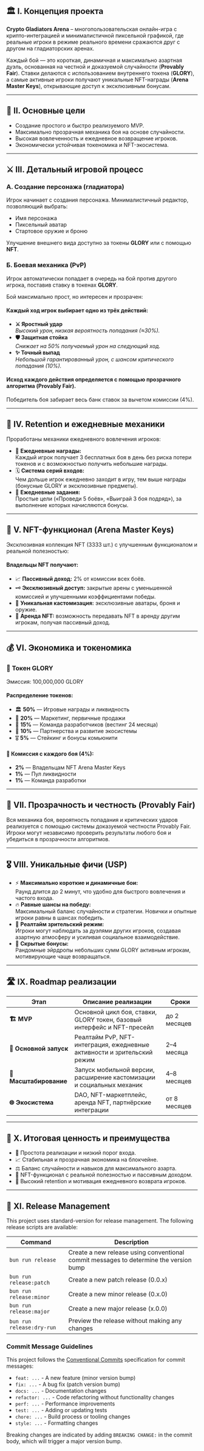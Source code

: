 ## 🏛 **I. Концепция проекта**

**Crypto Gladiators Arena** – многопользовательская онлайн-игра с крипто-интеграцией и минималистичной пиксельной графикой, где реальные игроки в режиме реального времени сражаются друг с другом на гладиаторских аренах.

Каждый бой — это короткая, динамичная и максимально азартная дуэль, основанная на честной и доказуемой случайности (**Provably Fair**). Ставки делаются с использованием внутреннего токена (**GLORY**), а самые активные игроки получают уникальные NFT-награды (**Arena Master Keys**), открывающие доступ к эксклюзивным бонусам.

---

## 🎯 **II. Основные цели**

- Создание простого и быстро реализуемого MVP.
- Максимально прозрачная механика боя на основе случайности.
- Высокая вовлеченность и ежедневное возвращение игроков.
- Экономически устойчивая токеномика и NFT-экосистема.

---

## ⚔️ **III. Детальный игровой процесс**

### **А. Создание персонажа (гладиатора)**

Игрок начинает с создания персонажа. Минималистичный редактор, позволяющий выбрать:

- Имя персонажа
- Пиксельный аватар
- Стартовое оружие и броню

Улучшение внешнего вида доступно за токены **GLORY** или с помощью **NFT**.

### **Б. Боевая механика (PvP)**

Игрок автоматически попадает в очередь на бой против другого игрока, поставив ставку в токенах **GLORY**.

Бой максимально прост, но интересен и прозрачен:

#### **Каждый ход игрок выбирает одно из трёх действий:**

- **⚔️ Яростный удар**  
   _Высокий урон, низкая вероятность попадания (≈30%)._
- **🛡️ Защитная стойка**  
   _Снижает на 50% получаемый урон на следующий ход._
- **✨ Точный выпад**  
   _Небольшой гарантированный урон, с шансом критического попадания (10%)._

#### **Исход каждого действия определяется с помощью прозрачного алгоритма (Provably Fair).**

Победитель боя забирает весь банк ставок за вычетом комиссии (4%).

---

## 🏅 **IV. Retention и ежедневные механики**

Проработаны механики ежедневного вовлечения игроков:

- 🎁 **Ежедневные награды:**  
   Каждый игрок получает 3 бесплатных боя в день без риска потери токенов и с возможностью получить небольшие награды.
- 🗓 **Система серий входов:**  
   Чем дольше игрок ежедневно заходит в игру, тем выше награды (бонусные GLORY и эксклюзивные предметы).
- 🎯 **Ежедневные задания:**  
   Простые цели («Проведи 5 боёв», «Выиграй 3 боя подряд»), за выполнение которых начисляются бонусы.

---

## 💎 **V. NFT-функционал (Arena Master Keys)**

Эксклюзивная коллекция NFT (3333 шт.) c улучшенным функционалом и реальной полезностью:

#### Владельцы NFT получают:

- 📈 **Пассивный доход:** 2% от комиссии всех боёв.
- 🗝️ **Эксклюзивный доступ:** закрытые арены с уменьшенной комиссией и улучшенными коэффициентами победы.
- 🎨 **Уникальная кастомизация:** эксклюзивные аватары, броня и оружие.
- 💸 **Аренда NFT:** возможность передавать NFT в аренду другим игрокам, получая пассивный доход.

---

## 💰 **VI. Экономика и токеномика**

### 🔸 **Токен GLORY**

Эмиссия: 100,000,000 GLORY

#### Распределение токенов:

- 🏛️ **50%** — Игровые награды и ликвидность
- 📢 **20%** — Маркетинг, первичные продажи
- 💼 **15%** — Команда разработчиков (вестинг 24 месяца)
- 🤝 **10%** — Партнерства и развитие экосистемы
- 🎖️ **5%** — Стейкинг и бонусы комьюнити

#### 🔄 **Комиссия с каждого боя (4%):**

- **2%** — Владельцам NFT Arena Master Keys
- **1%** — Пул ликвидности
- **1%** — Команда разработки

---

## 🎲 **VII. Прозрачность и честность (Provably Fair)**

Вся механика боя, вероятность попадания и критических ударов реализуется с помощью системы доказуемой честности Provably Fair. Игроки могут независимо проверить результаты любого боя и убедиться в прозрачности алгоритмов.

---

## 🎖 **VIII. Уникальные фичи (USP)**

- ⚡ **Максимально короткие и динамичные бои:**  
   Раунд длится до 2 минут, что удобно для быстрого вовлечения и частого входа.
- 🔥 **Равные шансы на победу:**  
   Максимальный баланс случайности и стратегии. Новички и опытные игроки равны в шансах победить.
- 👀 **Реалтайм зрительский режим:**  
   Игроки могут наблюдать за дуэлями других игроков, создавая азартную атмосферу и усиливая социальное взаимодействие.
- 🎉 **Скрытые бонусы:**  
   Рандомные эйрдропы небольших сумм GLORY активным игрокам, мотивирующие чаще возвращаться.

---

## 🛣️ **IX. Roadmap реализации**

| Этап                   | Описание реализации                                                     | Сроки        |
| ---------------------- | ----------------------------------------------------------------------- | ------------ |
| **🏗️ MVP**             | Основной цикл боя, ставки, GLORY токен, базовый интерфейс и NFT-пресейл | до 2 месяцев |
| **🚀 Основной запуск** | Реалтайм PvP, NFT-интеграция, ежедневные активности и зрительский режим | 2–4 месяца   |
| **📱 Масштабирование** | Запуск мобильной версии, расширение кастомизации и социальных механик   | 4–8 месяцев  |
| **🌐 Экосистема**      | DAO, NFT-маркетплейс, аренда NFT, партнёрские интеграции                | от 8 месяцев |

---

## 🚩 **X. Итоговая ценность и преимущества**

- 🎯 Простота реализации и низкий порог входа.
- 📈 Стабильная и прозрачная экономика на блокчейне.
- ⚖️ Баланс случайности и навыков для максимального азарта.
- 🎨 NFT-функционал с реальной полезностью и пассивным доходом.
- 📅 Высокий retention и мотивация ежедневного возврата игроков.

---

## 🚀 **XI. Release Management**

This project uses standard-version for release management. The following release scripts are available:

| Command                   | Description                                                                           |
| ------------------------- | ------------------------------------------------------------------------------------- |
| `bun run release`         | Create a new release using conventional commit messages to determine the version bump |
| `bun run release:patch`   | Create a new patch release (0.0.x)                                                    |
| `bun run release:minor`   | Create a new minor release (0.x.0)                                                    |
| `bun run release:major`   | Create a new major release (x.0.0)                                                    |
| `bun run release:dry-run` | Preview the release without making any changes                                        |

### Commit Message Guidelines

This project follows the [Conventional Commits](https://www.conventionalcommits.org/) specification for commit messages:

- `feat: ...` - A new feature (minor version bump)
- `fix: ...` - A bug fix (patch version bump)
- `docs: ...` - Documentation changes
- `refactor: ...` - Code refactoring without functionality changes
- `perf: ...` - Performance improvements
- `test: ...` - Adding or updating tests
- `chore: ...` - Build process or tooling changes
- `style: ...` - Formatting changes

Breaking changes are indicated by adding `BREAKING CHANGE:` in the commit body, which will trigger a major version bump.
